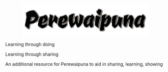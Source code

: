<center><img src="perewaipuna.png"></center>

Learning through doing

Learning through sharing

An additional resource for Perewaipuna to aid in sharing, learning, showing
